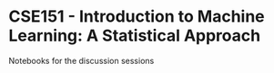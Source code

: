 # CSE151 - Introduction to Machine Learning: A Statistical Approach 
Notebooks for the discussion sessions
